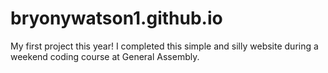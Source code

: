 # bryonywatson1.github.io
My first project this year! I completed this simple and silly website during a weekend coding course at General Assembly.
